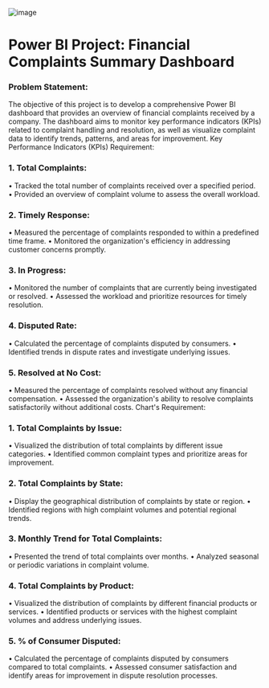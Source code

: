 ![image](https://github.com/charliethomasct82/PowerBI_Financial_Complain/assets/93368865/a268dd23-e31f-4d85-94f6-a4bb3993dfa4)
# Power BI Project: Financial Complaints Summary Dashboard
### Problem Statement:
The objective of this project is to develop a comprehensive Power BI dashboard that provides an overview of financial complaints received by a company. The dashboard aims to monitor key performance indicators (KPIs) related to complaint handling and resolution, as well as visualize complaint data to identify trends, patterns, and areas for improvement.
Key Performance Indicators (KPIs) Requirement:
### 1.	Total Complaints:
•	Tracked the total number of complaints received over a specified period.
•	Provided an overview of complaint volume to assess the overall workload.
### 2.	Timely Response:
•	Measured the percentage of complaints responded to within a predefined time frame.
•	Monitored the organization's efficiency in addressing customer concerns promptly.
### 3.	In Progress:
•	Monitored the number of complaints that are currently being investigated or resolved.
•	Assessed the workload and prioritize resources for timely resolution.
### 4.	Disputed Rate:
•	Calculated the percentage of complaints disputed by consumers.
•	Identified trends in dispute rates and investigate underlying issues.
### 5.	Resolved at No Cost:
•	Measured the percentage of complaints resolved without any financial compensation.
•	Assessed the organization's ability to resolve complaints satisfactorily without additional costs.
Chart's Requirement:
### 1.	Total Complaints by Issue:
•	Visualized the distribution of total complaints by different issue categories.
•	Identified common complaint types and prioritize areas for improvement.
### 2.	Total Complaints by State:
•	Display the geographical distribution of complaints by state or region.
•	Identified regions with high complaint volumes and potential regional trends.
### 3.	Monthly Trend for Total Complaints:
•	Presented the trend of total complaints over months.
•	Analyzed seasonal or periodic variations in complaint volume.
### 4.	Total Complaints by Product:
•	Visualized the distribution of complaints by different financial products or services.
•	Identified products or services with the highest complaint volumes and address underlying issues.
### 5.	% of Consumer Disputed:
•	Calculated the percentage of complaints disputed by consumers compared to total complaints.
•	Assessed consumer satisfaction and identify areas for improvement in dispute resolution processes.

